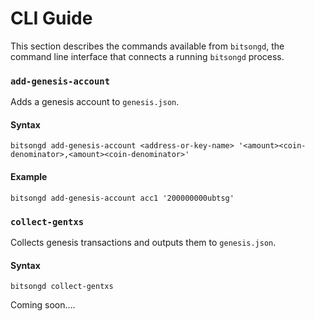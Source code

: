 # CLI Guide

This section describes the commands available from `bitsongd`, the command line interface that connects a running `bitsongd` process.

### `add-genesis-account` <a href="#add-genesis-account" id="add-genesis-account"></a>

Adds a genesis account to `genesis.json`.

#### Syntax

```
bitsongd add-genesis-account <address-or-key-name> '<amount><coin-denominator>,<amount><coin-denominator>'
```

#### Example

```
bitsongd add-genesis-account acc1 '200000000ubtsg'
```

### `collect-gentxs` <a href="#add-genesis-account" id="add-genesis-account"></a>

Collects genesis transactions and outputs them to `genesis.json`.

#### Syntax

```
bitsongd collect-gentxs
```

Coming soon....
